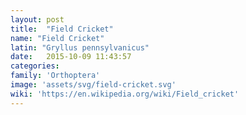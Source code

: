 ```yaml
---
layout: post
title:  "Field Cricket"
name: "Field Cricket"
latin: "Gryllus pennsylvanicus"
date:   2015-10-09 11:43:57
categories: 
family: 'Orthoptera'
image: 'assets/svg/field-cricket.svg'
wiki: 'https://en.wikipedia.org/wiki/Field_cricket'
---
```

